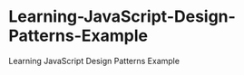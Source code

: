 Learning-JavaScript-Design-Patterns-Example
===========================================

Learning JavaScript Design Patterns Example
